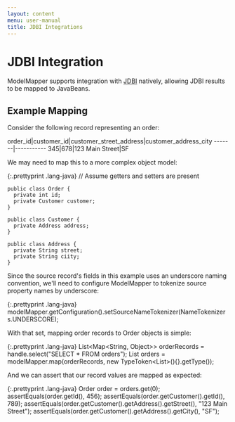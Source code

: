 ```yaml
---
layout: content
menu: user-manual
title: JDBI Integrations
---
```


# JDBI Integration

ModelMapper supports integration with [JDBI](http://jdbi.org) natively, allowing JDBI results to be mapped to JavaBeans.

## Example Mapping

Consider the following record representing an order:

order_id|customer_id|customer_street_address|customer_address_city
-------|-----------
345|678|123 Main Street|SF

We may need to map this to a more complex object model:

{:.prettyprint .lang-java}
	// Assume getters and setters are present

    public class Order {
      private int id;
      private Customer customer;
    }

    public class Customer {
	  private Address address;
    }

    public class Address {
      private String street;
	  private String ciity;
    }

Since the source record's fields in this example uses an underscore naming convention, we'll need to configure ModelMapper to tokenize source property names by underscore:

{:.prettyprint .lang-java}
    modelMapper.getConfiguration().setSourceNameTokenizer(NameTokenizers.UNDERSCORE);

With that set, mapping order records to Order objects is simple:

{:.prettyprint .lang-java}
    List<Map<String, Object>> orderRecords = handle.select("SELECT * FROM orders");
    List<Order> orders = modelMapper.map(orderRecords, new TypeToken<List<Order>>(){}.getType());
	
And we can assert that our record values are mapped as expected:

{:.prettyprint .lang-java}
    Order order = orders.get(0);
    assertEquals(order.getId(), 456);
    assertEquals(order.getCustomer().getId(), 789);
    assertEquals(order.getCustomer().getAddress().getStreet(), "123 Main Street");
    assertEquals(order.getCustomer().getAddress().getCity(), "SF");